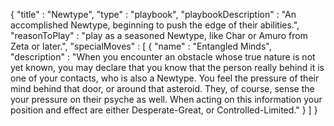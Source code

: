 {
  "title" : "Newtype",
  "type" : "playbook",
  "playbookDescription" : "An accomplished Newtype, beginning to push the edge of their abilities.",
  "reasonToPlay" : "play as a seasoned Newtype, like Char or Amuro from Zeta or later.",
  "specialMoves" : [
    { "name" : "Entangled Minds",
      "description" : "When you encounter an obstacle whose true nature is not yet known, you may declare that you know that the person really behind it is one of your contacts, who is also a Newtype. You feel the pressure of their mind behind that door, or around that asteroid. They, of course, sense the your pressure on their psyche as well. When acting on this information your position and effect are either Desperate-Great, or Controlled-Limited." }
  ]
}
